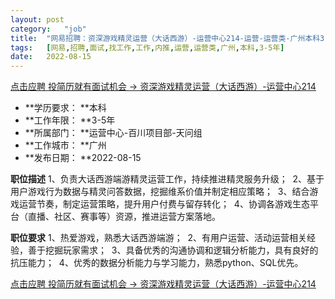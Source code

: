 ```yaml
---
layout:	post
category:	"job"
title:	"网易招聘：资深游戏精灵运营（大话西游）-运营中心214-运营-运营类-广州本科3-5年"
tags:	[网易,招聘,面试,找工作,工作,内推,运营,运营类,广州,本科,3-5年]
date:	2022-08-15
---
```


[点击应聘 投简历就有面试机会 -> 资深游戏精灵运营（大话西游）-运营中心214](http://mobile.bole.netease.com/bole/boleDetail?id=42349&employeeId=346f03c3cda5f04c&key=all)



- **学历要求： **本科
- **工作年限： **3-5年
- **所属部门： **运营中心-百川项目部-天问组
- **工作城市： **广州
- **发布日期： **2022-08-15



**职位描述**
1、负责大话西游端游精灵运营工作，持续推进精灵服务升级；&nbsp;
2、基于用户游戏行为数据与精灵问答数据，挖掘维系价值并制定相应策略；&nbsp;
3、结合游戏运营节奏，制定运营策略，提升用户付费与留存转化；&nbsp;
4、协调各游戏生态平台（直播、社区、赛事等）资源，推进运营方案落地。



**职位要求**
1、热爱游戏，熟悉大话西游端游；&nbsp;
2、有用户运营、活动运营相关经验，善于挖掘玩家需求；&nbsp;
3、具备优秀的沟通协调和逻辑分析能力，具有良好的抗压能力；&nbsp;
4、优秀的数据分析能力与学习能力，熟悉python、SQL优先。



[点击应聘 投简历就有面试机会 -> 资深游戏精灵运营（大话西游）-运营中心214](http://mobile.bole.netease.com/bole/boleDetail?id=42349&employeeId=346f03c3cda5f04c&key=all)
